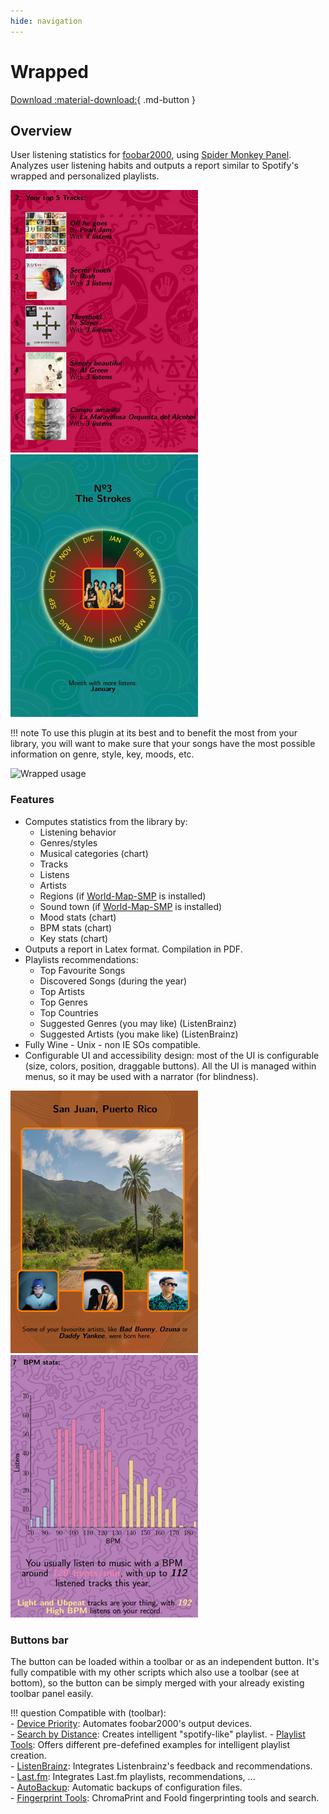 ```yaml
---
hide: navigation
---
```


# Wrapped

[Download :material-download:](https://github.com/regorxxx/Wrapped-SMP){ .md-button }

## Overview

User listening statistics for [foobar2000](https://www.foobar2000.org), using [Spider Monkey Panel](https://theqwertiest.github.io/foo_spider_monkey_panel). Analyzes user listening habits and outputs a report similar to Spotify's wrapped and personalized playlists.

![Wrapped UI](../images/wp_1.jpg)![Wrapped UI](../images/wp_2.jpg)

!!! note
	To use this plugin at its best and to benefit the most from your library, you will want to 
	make sure that your songs have the most possible information on genre, style, key, moods, etc.

![Wrapped usage](../images/wp.gif)

### Features
- Computes statistics from the library by:
	* Listening behavior
	* Genres/styles
	* Musical categories (chart)
	* Tracks
	* Listens
	* Artists
	* Regions (if [World-Map-SMP](../../scripts/world-map-smp) is installed)
	* Sound town (if [World-Map-SMP](../../scripts/world-map-smp) is installed)
	* Mood stats (chart)
	* BPM stats (chart)
	* Key stats (chart)
- Outputs a report in Latex format. Compilation in PDF.
- Playlists recommendations: 
	* Top Favourite Songs
	* Discovered Songs (during the year)
	* Top Artists
	* Top Genres
	* Top Countries
	* Suggested Genres (you may like) (ListenBrainz)
	* Suggested Artists (you make like) (ListenBrainz)
- Fully Wine - Unix - non IE SOs compatible.
- Configurable UI and accessibility design: most of the UI is configurable (size, colors, position, draggable buttons).
 All the UI is managed within menus, so it may be used with a narrator (for blindness).

![Wrapped UI](../images/wp_3.jpg)![Wrapped UI](../images/wp_4.jpg)

### Buttons bar
The button can be loaded within a toolbar or as an independent button. 
It's fully compatible with my other scripts which also use a toolbar (see at bottom), 
so the button can be simply merged with your already existing toolbar panel easily.

!!! question
	Compatible with (toolbar):  
    - [Device Priority](../../scripts/device-priority-smp): Automates foobar2000's output devices.  
    - [Search by Distance](../../scripts/search-by-distance-smp): Creates intelligent "spotify-like"
	playlist.
    - [Playlist Tools](../../scripts/playlist-tools-smp): Offers different pre-defefined examples for 
	intelligent playlist creation.  
	- [ListenBrainz](../../scripts/listenbrainz-smp): Integrates Listenbrainz's feedback and recommendations.  
	- [Last.fm](../../scripts/lastfm-smp): Integrates Last.fm playlists, recommendations, ...  
	- [AutoBackup](../../scripts/autobackup-smp): Automatic backups of configuration files.  
	- [Fingerprint Tools](../../scripts/fingerprint-tools-smp): ChromaPrint and FooId fingerprinting tools and search.  